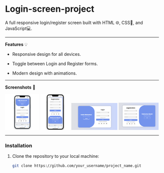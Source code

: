 # Login-screen-project

A full responsive login/register screen built with HTML 🌐, CSS🎨, and JavaScript💻.

---

**Features**  💡

* Responsive design for all devices.

* Toggle between Login and Register forms.

* Modern design with animations.

 ---

 **Screenshots** 🌟

<img src="Login-Page/img/mobil.png" alt="Screenshot" width="22%">     <img src="Login-Page/img/mobil2.png" alt="Screenshot" width="19.5%">   <img src="Login-Page/img/desktop.png" alt="Screenshot" width="30%">   <img src="Login-Page/img/desktop2.png" alt="Screenshot" width="26%">

---

### Installation

1. Clone the repository to your local machine:

   ```bash
   git clone https://github.com/your_username/project_name.git




 

